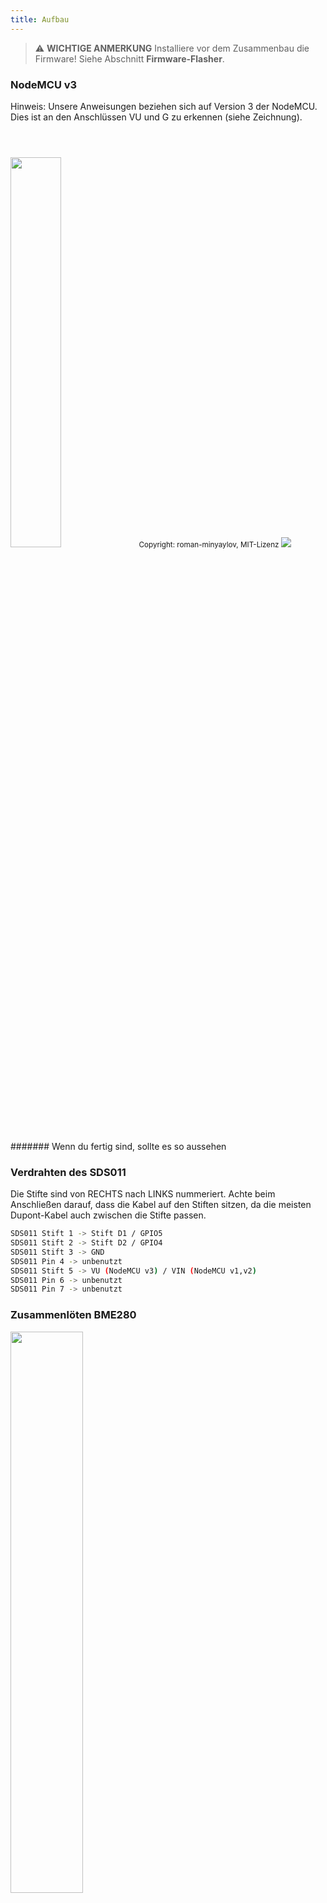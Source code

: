 ```yaml
---
title: Aufbau
---
```



> ⚠️ **WICHTIGE ANMERKUNG**
Installiere vor dem Zusammenbau die Firmware!
Siehe Abschnitt __Firmware-Flasher__.

### NodeMCU v3
Hinweis: Unsere Anweisungen beziehen sich auf Version 3 der NodeMCU. Dies ist an den Anschlüssen VU und G zu erkennen (siehe Zeichnung). 

<img src="../docs/airrohr-wiring-sds011-bme280.jpg" style="width:40%; margin-top: 3em"/>
<small>Copyright: roman-minyaylov, MIT-Lizenz</small>


<img src="../docs/nodemcu-v3-bme280.jpeg" style="margin-top: 1em"/>

####### Wenn du fertig sind, sollte es so aussehen


### Verdrahten des SDS011
Die Stifte sind von RECHTS nach LINKS nummeriert. Achte beim Anschließen darauf, dass die Kabel auf den Stiften sitzen, da die meisten Dupont-Kabel auch zwischen die Stifte passen.

```Bash
SDS011 Stift 1 -> Stift D1 / GPIO5
SDS011 Stift 2 -> Stift D2 / GPIO4
SDS011 Stift 3 -> GND
SDS011 Pin 4 -> unbenutzt
SDS011 Stift 5 -> VU (NodeMCU v3) / VIN (NodeMCU v1,v2)
SDS011 Pin 6 -> unbenutzt
SDS011 Pin 7 -> unbenutzt
```

### Zusammenlöten BME280
<img src="../docs/solder-a-bme-280.jpeg" style="width:48%; padding-right: 1em" class="items-center"/>
<img src="../docs/solder-bme-280.jpeg" style="width:49%;">

Verbinde die Stiftleiste mit der BME280-Platine. Löte diese von der Rückseite zusammen. Die Abstände zwischen den Pins sind sehr klein, sei also geduldig und vorsichtig.  

Der Trick besteht darin, die Lötkolbenspitze auf den Pin aufzusetzen, diese etwas zu erwärmen und dann das Lötzinn leicht aufzutragen.  

### Verdrahten den BME280
Die Stifte sind von LINKS nach RECHTS nummeriert.

```Bash
VIN -> Stift 3V3 (3,3V)
GND-> GND/G
SDA -> PIN D3
SCL -> Stift D4
```

### Alles miteinander verbinden

##### Verbinden dein NodeMCU und SDS011 miteinander
<img src="../docs/tie-air-quality-sensor-together.jpeg"/>
Verwende den Kabelbinder, um die NodeMCU (ESP8266) und den SDS011-Sensor so zu verbinden, dass die Wifi-Antenne vom Sensor weg zeigt.

 ##### Flexiblen Schlauch anschließen
 <img src="../docs/sds011-with-tube.jpeg" style="width:49%; padding-right: 1em"/>
 <img src="../docs/bme280-tied-to-tube.jpeg" style="width:49%;">
 
* Schließe den flexiblen Schlauch an den Sensor SDS011 an.
* Verwende den zweiten Kabelbinder, um den Temperatursensor BME280 am Rohr zu befestigen
* Führe das USB-Kabel durch das Rohr. Montiere den SDS011 so, dass die NodeMCU nach oben und der Lüfter nach unten zeigt.

 
##### Sensor in das Rohr einschieben
* Schiebe die Teile in das Rohr, so dass es innen eingeklemmt wird.
* USB-Kabel, flexibler Schlauch und BME280 sollten aus dem Ende des Schlauchs herausschauen.
* Schiebe das andere Rohr drauf.

<img src="../docs/sds011-jammed-into-tube.jpeg"/>

###### Endbearbeitung
* Positioniere den Temperatursensor so auf den flexiblen Schlauch, dass er sich am Rand des Rohrs befindet.
* Schneide den flexiblen Schlauch am Ende des Rohrs ab.
* Optional: Du kannst die offenen Enden des Rohrs mit einem feinen Netz abdecken. So kann die Luft zirkulieren, aber die Insekten bleiben draußen.
 
<img src="../docs/position-bme280.jpeg"/>
